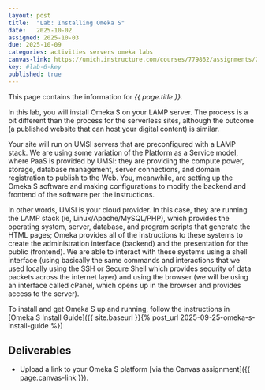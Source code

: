```yaml
---
layout: post
title:  "Lab: Installing Omeka S"
date:   2025-10-02
assigned: 2025-10-03
due: 2025-10-09
categories: activities servers omeka labs
canvas-link: https://umich.instructure.com/courses/779862/assignments/2900388
key: #lab-6-key
published: true
---
```



This page contains the information for *{{ page.title }}*.

In this lab, you will install Omeka S on your LAMP server. The process is a bit different than the process for the serverless sites, although the outcome (a published website that can host your digital content) is similar.

Your site will run on UMSI servers that are preconfigured with a LAMP stack. We are using some variation of the Platform as a Service model, where PaaS is provided by UMSI: they are providing the compute power, storage, database management, server connections, and domain registration to publish to the Web. You, meanwhile, are setting up the Omeka S software and making configurations to modify the backend and frontend of the software per the instructions.

In other words, UMSI is your cloud provider. In this case, they are running the LAMP stack (ie, Linux/Apache/MySQL/PHP), which provides the operating system, server, database, and program scripts that generate the HTML pages; Omeka provides all of the instructions to these systems to create the administration interface (backend) and the presentation for the public (frontend). We are able to interact with these systems using a shell interface (using basically the same commands and interactions that we used locally using the SSH or Secure Shell which provides security of data packets across the internet layer) and using the browser (we will be using an interface called cPanel, which opens up in the browser and provides access to the server).

To install and get Omeka S up and running, follow the instructions in [Omeka S Install Guide]({{ site.baseurl }}{% post_url 2025-09-25-omeka-s-install-guide %})

## Deliverables

- Upload a link to your Omeka S platform [via the Canvas assignment]({{ page.canvas-link }}).
